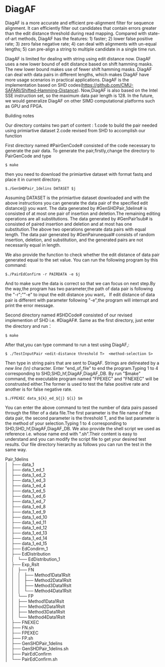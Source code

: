 # DiagAF
DiagAF is a more accurate and efficient pre-alignment filter for sequence alignment. It can efficiently filter out candidates that contain errors greater than the edit distance threshold during read mapping. Compared with state-of-art methods, DiagAF has the features: 1) faster; 2) lower false positive rate; 3) zero false negative rate; 4) can deal with alignments with un-equal lengths; 5) can pre-align a  string to multiple candidate in a single time run.

DiagAF is limited for dealing with string using edit distance now. DiagAF uses a new lower bound of edit distance based on shift hamming masks. The new lower bound makes use of fewer shift hamming masks. DiagAF can deal with data pairs in different lengths, which makes DiagAF have more usage scenarios in practical applications. DiagAF is the implementation based on SHD codes(https://github.com/CMU-SAFARI/Shifted-Hamming-Distance). Now,DiagAF is also based on the Intel SSE instruction set, so the maximum data pair length is 128. In the future, we would generalize DiagAF on other SIMD computational platforms such as GPU and FPGA.

Building notes

Our directory contains two part of content : 1.code to build the pair needed using primiartive dataset 2.code revised from SHD to accomplish our function

First directory named #PairGenCode# consisted of the code necessary to generate the pair data.
To generate the pair,firstly,change the directory to PairGenCode and type

	$ make

then you need to download the primiartive dataset with format fastq and place it in current directory.

 	$./GenSHDPair_1delins DATASET $j

Assuming DATASET is the primiartive dataset downloaded and with the above instructions you can generate the data pair of the specified edit distance(j) you want.
The data generated by #GenSHDPair_1delins# is consisted of at most one pair of insertion and deletion.The remaining editing operations are all substitutions.
The data generated by #GenPair1sub# is consisted of paired insertion and deletion and at most has one substitution.The above two operations generate data pairs with equal length.
The data pair generated by #GenPairunequal# consists of random insertion, deletion, and substitution, and the generated pairs are not necessarily equal in length.

We also provide the function to check whether the edit distance of data pair generated equal to the set value.
You can run the following program by this command:

	$./PairEdConfirm -r PAIRDATA -e $j 

And to make sure the data is correct so that we can focus on next step.By the way,the program has two parameter,the path of data pair is following the "-r";""-e" to input the edit distance you want，
If edit distance of data pair is different with parameter following "-e",the program will interrupt and print the error message.

Second directory named #SHDCode# consisted of our revised implemention of SHD i.e. #DiagAF#.
Same as the first directory, just enter the directory and run：

	$ make

After that,you can type command to run a test using DiagAF,:

	$ ./TestInputPair <edit-distance threshold T>  <method-selection S>

Then type in string pairs that are sent to DiagAF. Strings are delineated by a *new line (\n)* character.
Enter "end_of_file" to end the program.Typing 1 to 4 corresponding to SHD,SHD_hf,DiagAF,DiagAF_DB.
By run "$make" command, the executable program named "FPEXEC" and "FNEXEC" will be construsted either.The former is used to test the false positive rate and another is for false negative rate.

	$./FPEXEC data_${k}_ed_${j} ${i} $m
	
You can enter the above command to test the number of data pairs passed through the filter of a data file.The first parameter is the file name of the data pair, the second parameter is the threshold T,
and the last parameter is the method of your selection.Typing 1 to 4 corresponding to SHD,SHD_hf,DiagAF,DiagAF_DB.
We also provide the shell script we used as reference i.e. whose name end with ".sh".Their content is easy to understand and you can modify the script file to get your desired test results.
Our file directory hierarchy as follows you can run the test in the same way.

Pair_1delins  
│   ├── data_1  
│   ├── data_1_ed_1  
│   ├── data_1_ed_2  
│   ├── data_1_ed_3  
│   ├── data_1_ed_4  
│   ├── data_1_ed_5  
│   ├── data_1_ed_6  
│   ├── data_1_ed_7  
│   ├── data_1_ed_8  
│   ├── data_1_ed_9  
│   ├── data_1_ed_10  
│   ├── data_1_ed_11  
│   ├── data_1_ed_12  
│   ├── data_1_ed_13  
│   ├── data_1_ed_14  
│   ├── data_1_ed_15  
│   ├── EdCondirm_1  
│   ├── EdDistribution  
│   │   └── EdDistribution_1  
│   ├── Exp_Rslt  
│   │   ├── FN  
│   │   │   ├── Method1Data1Rslt  
│   │   │   ├── Method2Data1Rslt  
│   │   │   ├── Method3Data1Rslt  
│   │   │   └── Method4Data1Rslt  
│   │   └── FP  
│   │       ├── Method1Data1Rslt  
│   │       ├── Method2Data1Rslt  
│   │       ├── Method3Data1Rslt  
│   │       └── Method4Data1Rslt  
│   ├── FNEXEC  
│   ├── FN.sh  
│   ├── FPEXEC  
│   ├── FP.sh  
│   ├── GenSHDPair_1delins  
│   ├── GenSHDPair_1delins.sh  
│   ├── PairEdConfirm  
│   └── PairEdConfirm.sh  

